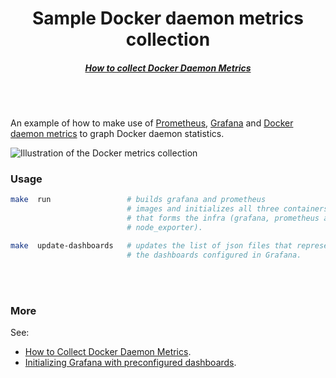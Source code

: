 <h1 align="center">Sample Docker daemon metrics collection</h1>

<h5 align="center">
  <a href="https://ops.tips/gists/how-to-collect-docker-daemon-metrics/">
    How to collect Docker Daemon Metrics
  </a>
</h5>

<br />
<br />


An example of how to make use of [Prometheus](https://prometheus.io/), [Grafana](https://grafana.com/) and [Docker daemon metrics](https://docs.docker.com/config/thirdparty/prometheus/) to graph Docker daemon statistics.

![Illustration of the Docker metrics collection](https://ops.tips/gists/-/images/docker-daemon-grafana-metrics.png)

### Usage

```sh
make  run                 # builds grafana and prometheus 
                          # images and initializes all three containers 
                          # that forms the infra (grafana, prometheus and 
                          # node_exporter).  

make  update-dashboards   # updates the list of json files that represent
                          # the dashboards configured in Grafana.

```

<br />
<br />

### More

See:

- [How to Collect Docker Daemon Metrics]().
- [Initializing Grafana with preconfigured dashboards](https://ops.tips/blog/initialize-grafana-with-preconfigured-dashboards/).
